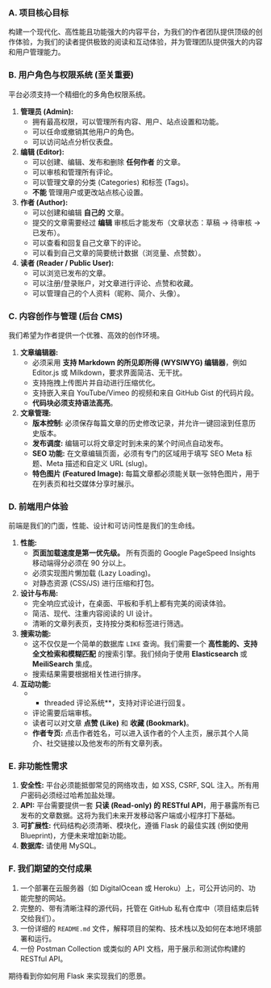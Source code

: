 ### A. 项目核心目标

构建一个现代化、高性能且功能强大的内容平台，为我们的作者团队提供顶级的创作体验，为我们的读者提供极致的阅读和互动体验，并为管理团队提供强大的内容和用户管理能力。

### B. 用户角色与权限系统 (至关重要)

平台必须支持一个精细化的多角色权限系统。

1. **管理员 (Admin):**
    - 拥有最高权限，可以管理所有内容、用户、站点设置和功能。
    - 可以任命或撤销其他用户的角色。
    - 可以访问站点分析仪表盘。
2. **编辑 (Editor):**
    - 可以创建、编辑、发布和删除 **任何作者** 的文章。
    - 可以审核和管理所有评论。
    - 可以管理文章的分类 (Categories) 和标签 (Tags)。
    - **不能** 管理用户或更改站点核心设置。
3. **作者 (Author):**
    - 可以创建和编辑 **自己的** 文章。
    - 提交的文章需要经过 **编辑** 审核后才能发布（文章状态：草稿 -> 待审核 -> 已发布）。
    - 可以查看和回复自己文章下的评论。
    - 可以看到自己文章的简要统计数据（浏览量、点赞数）。
4. **读者 (Reader / Public User):**
    - 可以浏览已发布的文章。
    - 可以注册/登录账户，对文章进行评论、点赞和收藏。
    - 可以管理自己的个人资料（昵称、简介、头像）。

### C. 内容创作与管理 (后台 CMS)

我们希望为作者提供一个优雅、高效的创作环境。

1. **文章编辑器:**
    - 必须采用 **支持 Markdown 的所见即所得 (WYSIWYG) 编辑器**，例如 Editor.js 或 Milkdown，要求界面简洁、无干扰。
    - 支持拖拽上传图片并自动进行压缩优化。
    - 支持嵌入来自 YouTube/Vimeo 的视频和来自 GitHub Gist 的代码片段。
    - **代码块必须支持语法高亮**。
2. **文章管理:**
    - **版本控制:** 必须保存每篇文章的历史修改记录，并允许一键回滚到任意历史版本。
    - **发布调度:** 编辑可以将文章定时到未来的某个时间点自动发布。
    - **SEO 功能:** 在文章编辑页面，必须有专门的区域用于填写 SEO Meta 标题、Meta 描述和自定义 URL (slug)。
    - **特色图片 (Featured Image):** 每篇文章都必须能关联一张特色图片，用于在列表页和社交媒体分享时展示。

### D. 前端用户体验

前端是我们的门面，性能、设计和可访问性是我们的生命线。

1. **性能:**
    - **页面加载速度是第一优先级。** 所有页面的 Google PageSpeed Insights 移动端得分必须在 90 分以上。
    - 必须实现图片懒加载 (Lazy Loading)。
    - 对静态资源 (CSS/JS) 进行压缩和打包。
2. **设计与布局:**
    - 完全响应式设计，在桌面、平板和手机上都有完美的阅读体验。
    - 简洁、现代、注重内容阅读的 UI 设计。
    - 清晰的文章列表页，支持按分类和标签进行筛选。
3. **搜索功能:**
    - 这不仅仅是一个简单的数据库 `LIKE` 查询。我们需要一个 **高性能的、支持全文检索和模糊匹配** 的搜索引擎。我们倾向于使用 **Elasticsearch** 或 **MeiliSearch** 集成。
    - 搜索结果需要根据相关性进行排序。
4. **互动功能:**
    - * threaded 评论系统**，支持对评论进行回复。
    - 评论需要后端审核。
    - 读者可以对文章 **点赞 (Like)** 和 **收藏 (Bookmark)**。
    - **作者专页:** 点击作者姓名，可以进入该作者的个人主页，展示其个人简介、社交链接以及他发布的所有文章列表。

### E. 非功能性需求

1. **安全性:** 平台必须能抵御常见的网络攻击，如 XSS, CSRF, SQL 注入。所有用户密码必须经过哈希加盐处理。
2. **API:** 平台需要提供一套 **只读 (Read-only) 的 RESTful API**，用于暴露所有已发布的文章数据。这将为我们未来开发移动客户端或小程序打下基础。
3. **可扩展性:** 代码结构必须清晰、模块化，遵循 Flask 的最佳实践 (例如使用 Blueprint)，方便未来增加新功能。
4. **数据库:** 请使用 MySQL。

### F. 我们期望的交付成果

1. 一个部署在云服务器（如 DigitalOcean 或 Heroku）上，可公开访问的、功能完整的网站。
2. 完整的、带有清晰注释的源代码，托管在 GitHub 私有仓库中（项目结束后转交给我们）。
3. 一份详细的 `README.md` 文件，解释项目的架构、技术栈以及如何在本地环境部署和运行。
4. 一份 Postman Collection 或类似的 API 文档，用于展示和测试你构建的 RESTful API。


期待看到你如何用 Flask 来实现我们的愿景。
